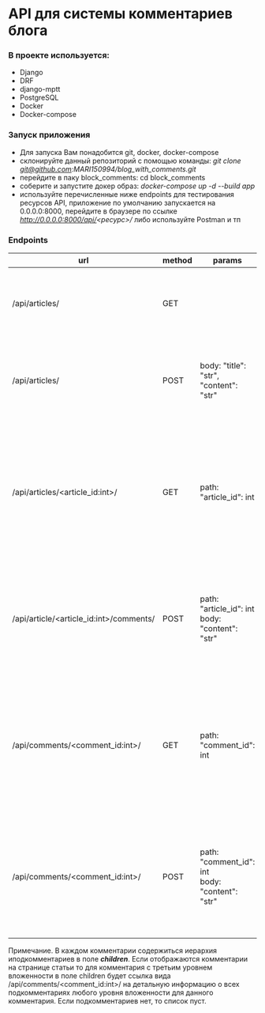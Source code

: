 # API для системы комментариев блога

### В проекте используется:
* Django
* DRF
* django-mptt
* PostgreSQL
* Docker
* Docker-compose

### **Запуск приложения**
* Для запуска Вам понадобится git, docker, docker-compose
* склонируйте данный репозиторий с помощью команды: _git clone git@github.com:MARI150994/blog_with_comments.git_
* перейдите в паку block_comments: cd block_comments
* соберите и запустите докер образ: _docker-compose up -d --build app_
* используйте перечисленные ниже endpoints для тестирования ресурсов API,
приложение по умолчанию запускается на 0.0.0.0:8000, перейдите в браузере по ссылке _http://0.0.0.0:8000/api/<ресурс>/_ либо используйте Postman и тп

### Endpoints

| url                                     | method | params                                             | description                                                                                                                                                                       |
|-----------------------------------------|--------|----------------------------------------------------|-----------------------------------------------------------------------------------------------------------------------------------------------------------------------------------|
| /api/articles/                          | GET    |                                                    | Список статей. Возвращает статус 200 с телом: title, url(for article), created(data) для каждой статьи                                                                            |
| /api/articles/                          | POST   | body: "title": "str", "content": "str"             | Создание статьи. Возвращает статус 201 с телом: title, url(for article), created(data) если успешно, иначе - 400                                                                  |
| /api/articles/<article_id:int>/         | GET    | path: "article_id": int                            | Детальная информация о статье. Возвращает статус 200 с телом: title, content, created(data), comments(c иерархией комментариев см. примечание), если нет статьи с таким id то 404 |
| /api/article/<article_id:int>/comments/ | POST   | path: "article_id": int<br/>body: "content": "str" | Создание комментария к статье. Возвращает статус 201 с телом: content, created(data) если успешно, иначе 400, если нет статьи с таким id то 404                                   |
| /api/comments/<comment_id:int>/         | GET    | path: "comment_id": int                            | Список подкомментариев к комментарию. <br/> Возвращает статус 200 с телом, где детальная информация о каждом комментарии в виде иерархии, если нет комментария с таким id то 404  |
| /api/comments/<comment_id:int>/         | POST   | path: "comment_id": int<br/>body: "content": "str" | Создание комментария к любому комментарию. Возвращает статус 201 с телом: content, created(data) если успешно, иначе 400, если нет комментария с таким id то 404                  |

Примечание. В каждом комментарии содержиться иерархия иподкомментариев в поле _**children**_. 
Если отображаются комментарии на странице статьи то для комментария с третьим уровнем вложенности в поле children будет ссылка вида /api/comments/<comment_id:int>/ 
на детальную информацию о всех подкомментариях любого уровня вложенности для данного комментария. Если подкомментариев нет, то список пуст.